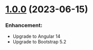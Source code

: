# [1.0.0](https://www.npmjs.com/package/@ngx-comp/ngx-treeview) (2023-06-15)

### Enhancement:

- Upgrade to Angular 14
- Upgrade to Bootstrap 5.2
